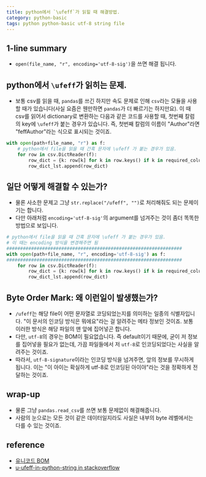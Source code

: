 ```yaml
---
title: python에서 `\ufeff`가 읽힐 때 해결방법. 
category: python-basic
tags: python python-basic utf-8 string file 
---
```


## 1-line summary 

- `open(file_name, "r", encoding='utf-8-sig')`을 쓰면 해결 됩니다.

## python에서 `\ufeff`가 읽히는 문제. 

- 보통 csv를 읽을 때, `pandas`를 쓰긴 하지만 속도 문제로 인해 `csv`라는 모듈을 사용할 때가 있습니다(사실 요즘은 웬만하면 `pandas`가 더 빠르기는 하지만요). 이 때 csv를 읽어서 dictionary로 변환하는 다음과 같은 코드를 사용할 때, 첫번째 칼럼의 key에 `\ufeff`가 붙는 경우가 있습니다. 즉, 첫번째 칼럼의 이름이 "Author"라면 "feffAuthor"라는 식으로 표시되는 것이죠. 

```python 
with open(path+file_name, "r") as f:
    # python에서 file을 읽을 때 간혹 문자에 \ufeff 가 붙는 경우가 있음. 
    for row in csv.DictReader(f):
        row_dict = {k: row[k] for k in row.keys() if k in required_column_sets}
        row_dict_lst.append(row_dict)
```

## 일단 어떻게 해결할 수 있는가? 

- 물론 사소한 문제고 그냥 `str.replace("/ufeff", "")`로 처리해줘도 되는 문제이기는 합니다. 
- 다만 아래처럼 `encoding='utf-8-sig'`의 argument를 넘겨주는 것이 좀더 똑똑한 방법으로 보입니다.

```python 
# python에서 file을 읽을 때 간혹 문자에 \ufeff 가 붙는 경우가 있음. 
# 이 때는 encoding 방식을 변경해주면 됨 
################################################################
with open(path+file_name, "r", encoding='utf-8-sig') as f:
################################################################
    for row in csv.DictReader(f):
        row_dict = {k: row[k] for k in row.keys() if k in required_column_sets}
        row_dict_lst.append(row_dict)
```

## Byte Order Mark: 왜 이런일이 발생했는가?

- `/ufeff`는 해당 file이 어떤 문자열로 코딩되었는지를 의미하는 일종의 식별자입니다. "이 문서의 인코딩 방식은 뭐에요"라는 걸 알려주는 메타 정보인 것이죠. 보통 이러한 방식은 해당 파일의 맨 앞에 집어넣곤 합니다.
- 다만, `utf-8`의 경우는 BOM이 필요없습니다. 즉 default이기 때문에, 굳이 저 정보를 집어넣을 필요가 없는데, 가끔 파일들에서 저 `utf-8`로 인코딩되었다는 사실을 알려주는 것이죠. 
- 따라서, `utf-8-signature`이라는 인코딩 방식을 넘겨주면, 앞의 정보를 무시하게 됩니다. 이는 "이 아이는 확실하게 utf-8로 인코딩된 아이야"라는 것을 정확하게 전달하는 것이죠. 


## wrap-up

- 물론 그냥 `pandas.read_csv`를 쓰면 보통 문제없이 해결해줍니다. 
- 사람의 눈으로는 모든 것이 같은 데이터일지라도 사실은 내부의 byte 레벨에서는 다를 수 있는 것이죠. 



## reference

- [유니코드 BOM](https://brownbears.tistory.com/124)
- [u-ufeff-in-python-string in stackoverflow](https://stackoverflow.com/questions/17912307/u-ufeff-in-python-string/17912811)